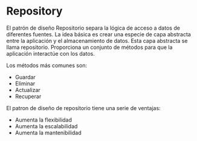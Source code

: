 # Repository

 El patrón de diseño Repositorio separa la lógica de acceso a datos 
 de diferentes fuentes. La idea básica es crear una especie de capa 
 abstracta entre la aplicación y el almacenamiento de datos. 
 Esta capa abstracta se llama repositorio. 
 Proporciona un conjunto de métodos para que la aplicación interactúe con los datos.

 Los métodos más comunes son:
 - Guardar
 - Eliminar
 - Actualizar
 - Recuperar

 El patron de diseño de repositorio tiene una serie de ventajas:

- Aumenta la flexibilidad
- Aumenta la escalabilidad
- Aumenta la mantenibilidad